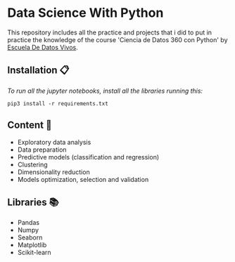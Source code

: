 # Data Science With Python

This repository includes all the practice and projects that i did to put in practice the knowledge of the course 'Ciencia de Datos 360 con Python' by [Escuela De Datos Vivos](https://escueladedatosvivos.ai/).

## Installation 📋

_To run all the jupyter notebooks, install all the libraries running this:_

```
pip3 install -r requirements.txt
```

## Content 📖

* Exploratory data analysis
* Data preparation
* Predictive models (classification and regression)
* Clustering
* Dimensionality reduction
* Models optimization, selection and validation

## Libraries 📚

* Pandas
* Numpy
* Seaborn
* Matplotlib
* Scikit-learn
